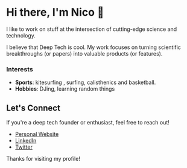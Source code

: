 <!--
**Nicocro/nicocro** is a ✨ _special_ ✨ repository because its `README.md` (this file) appears on your GitHub profile.

Here are some ideas to get you started:

- 🔭 I’m currently working on ...
- 🌱 I’m currently learning ...
- 👯 I’m looking to collaborate on ...
- 🤔 I’m looking for help with ...
- 💬 Ask me about ...
- 📫 How to reach me: ...
- 😄 Pronouns: ...
- ⚡ Fun fact: ...
-->

# Hi there, I'm Nico 👋

I like to work on stuff at the intersection of cutting-edge science and technology.

I believe that Deep Tech is cool. My work focuses on turning scientific breakthroughs (or papers) into valuable products (or features).

### Interests
- **Sports**: kitesurfing , surfing, calisthenics and basketball.
- **Hobbies**: DJing, learning random things 

## Let's Connect
If you're a deep tech founder or enthusiast, feel free to reach out!

- [Personal Website](https://nicolacroce.com)
- [LinkedIn](https://www.linkedin.com/in/nicolacroce/)
- [Twitter](https://twitter.com/nicolacroce)

Thanks for visiting my profile!
